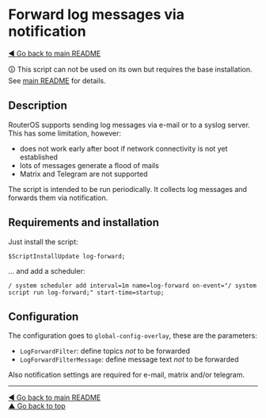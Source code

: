 Forward log messages via notification
=====================================

[◀ Go back to main README](../README.md)

🛈 This script can not be used on its own but requires the base installation.
See [main README](../README.md) for details.

Description
-----------

RouterOS supports sending log messages via e-mail or to a syslog server.
This has some limitation, however:

* does not work early after boot if network connectivity is not
  yet established
* lots of messages generate a flood of mails
* Matrix and Telegram are not supported

The script is intended to be run periodically. It collects log messages
and forwards them via notification.

Requirements and installation
-----------------------------

Just install the script:

    $ScriptInstallUpdate log-forward;

... and add a scheduler:

    / system scheduler add interval=1m name=log-forward on-event="/ system script run log-forward;" start-time=startup;

Configuration
-------------

The configuration goes to `global-config-overlay`, these are the parameters:

* `LogForwardFilter`: define topics *not* to be forwarded
* `LogForwardFilterMessage`: define message text *not* to be forwarded

Also notification settings are required for e-mail, matrix and/or telegram.

---
[◀ Go back to main README](../README.md)  
[▲ Go back to top](#top)
